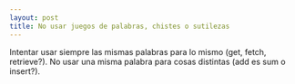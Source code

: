 ```yaml
---
layout: post
title: No usar juegos de palabras, chistes o sutilezas
---
```


Intentar usar siempre las mismas palabras para<!--more--> lo mismo (get, fetch, retrieve?). No usar una misma palabra para cosas distintas (add es sum o insert?).
